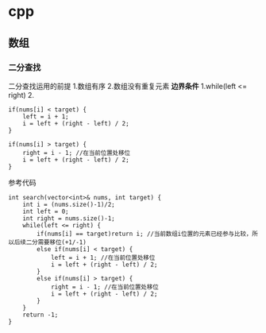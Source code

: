 # cpp
## 数组
### 二分查找
二分查找运用的前提
  1.数组有序
  2.数组没有重复元素
**边界条件**
  1.while(left <= right)
  2.
  >     
    if(nums[i] < target) {
        left = i + 1;
        i = left + (right - left) / 2;
    }
  >     
    if(nums[i] > target) {
        right = i - 1; //在当前位置处移位
        i = left + (right - left) / 2;
    }
参考代码
>
    int search(vector<int>& nums, int target) {
        int i = (nums.size()-1)/2;
        int left = 0;
        int right = nums.size()-1;
        while(left <= right) { 
            if(nums[i] == target)return i; //当前数组i位置的元素已经参与比较，所以后续二分需要移位(+1/-1)
            else if(nums[i] < target) {
                left = i + 1; //在当前位置处移位
                i = left + (right - left) / 2;
            }
            else if(nums[i] > target) {
                right = i - 1; //在当前位置处移位
                i = left + (right - left) / 2;
            }
        }
        return -1;
    }